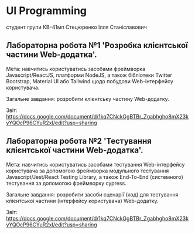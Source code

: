 # UI Programming
студент групи КВ-41мп Стецюренко Ілля Станіславович
## Лабораторна робота №1 'Розробка клієнтської частини Web-додатка'. 
Мета: навчитись користуватись засобами фреймворка Javascript/ReactJS, платформи NodeJS, а також бібліотеки Twitter Bootstrap, Material UI або Tailwind щодо побудови Web-інтерфейсу користувача.

Загальне завдання: розробити клієнтську частину Web-додатку.

Звіт: https://docs.google.com/document/d/1kq7CNckGgBTBr_Zgabhgho8mX23kyYQOcP96CYuR2xI/edit?usp=sharing

## Лабораторна робота №2 'Тестування клієнтської частини Web-додатка'. 
Мета: навчитись користуватись засобами тестування Web-інтерфейсу користувача за допомогою фреймворка модульного тестування Javascript/Jest/React Testing Library, а також End-To-End (системного) тестування за допомогою фреймворку cypress.

Загальне завдання: розробити засоби сценарії (код) для тестування клієнтської частини (інтерфейсу користувача) Web-додатку.

Звіт: https://docs.google.com/document/d/1kq7CNckGgBTBr_Zgabhgho8mX23kyYQOcP96CYuR2xI/edit?usp=sharing
